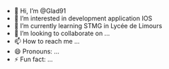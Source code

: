 - 👋 Hi, I’m @Glad91
- 👀 I’m interested in development application IOS 
- 🌱 I’m currently learning STMG in Lycée de Limours
- 💞️ I’m looking to collaborate on ...
- 📫 How to reach me ...
- 😄 Pronouns: ...
- ⚡ Fun fact: ...

<!---
Glad91/Glad91 is a ✨ special ✨ repository because its `README.md` (this file) appears on your GitHub profile.
You can click the Preview link to take a look at your changes.
--->
